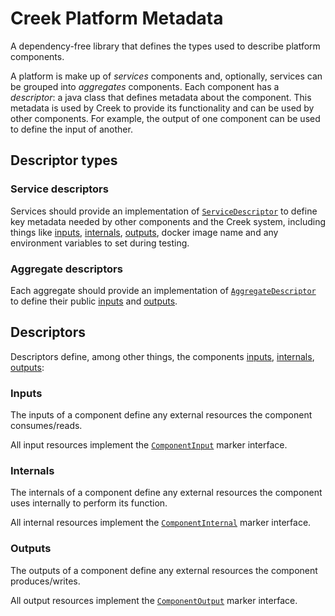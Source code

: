 # Creek Platform Metadata
A dependency-free library that defines the types used to describe platform components.

A platform is make up of _services_ components and, optionally, services can be grouped into _aggregates_ components.
Each component has a _descriptor_: a java class that defines metadata about the component.
This metadata is used by Creek to provide its functionality and can be used by other components.
For example, the output of one component can be used to define the input of another.

## Descriptor types

### Service descriptors

Services should provide an implementation of [`ServiceDescriptor`](src/main/java/org/creekservice/api/platform/metadata/ServiceDescriptor.java)
to define key metadata needed by other components and the Creek system, including things like
[inputs](#inputs), [internals](#internals), [outputs](#outputs), docker image name and any
environment variables to set during testing.

### Aggregate descriptors

Each aggregate should provide an implementation of [`AggregateDescriptor`](src/main/java/org/creekservice/api/platform/metadata/AggregateDescriptor.java)
to define their public [inputs](#inputs) and [outputs](#outputs).

## Descriptors

Descriptors define, among other things, the components [inputs](#inputs), [internals](#internals), [outputs](#outputs):

### Inputs

The inputs of a component define any external resources the component consumes/reads.

All input resources implement the [`ComponentInput`](src/main/java/org/creekservice/api/platform/metadata/ComponentInput.java)
marker interface.

### Internals

The internals of a component define any external resources the component uses internally to perform its function.

All internal resources implement the [`ComponentInternal`](src/main/java/org/creekservice/api/platform/metadata/ComponentInternal.java)
marker interface.

### Outputs

The outputs of a component define any external resources the component produces/writes.

All output resources implement the [`ComponentOutput`](src/main/java/org/creekservice/api/platform/metadata/ComponentOutput.java)
marker interface.
